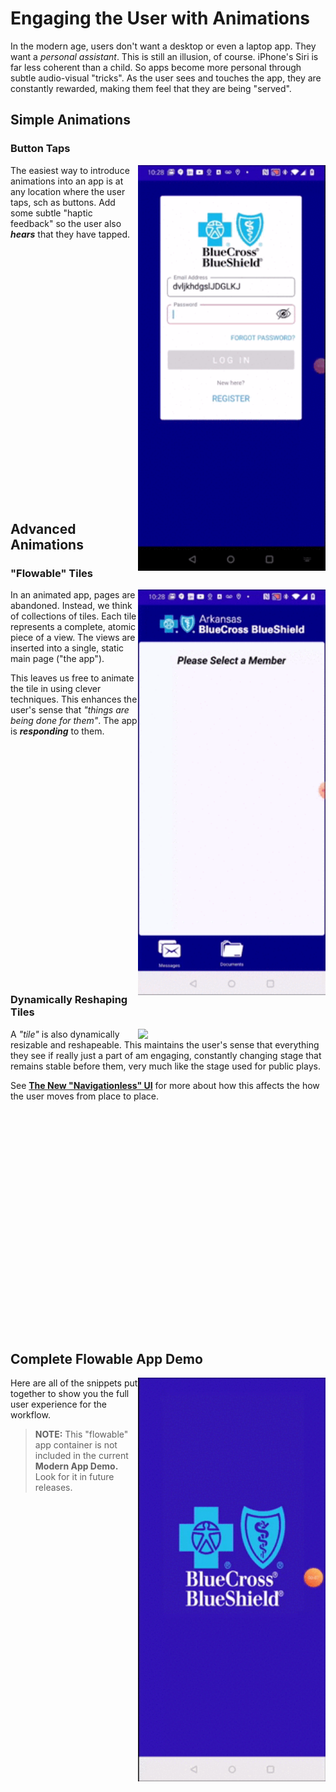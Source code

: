 # Engaging the User with Animations

In the modern age, users don't want a desktop or even a laptop app. They want a *personal assistant*. This is still an illusion, of course. iPhone's Siri is far less coherent than a child. So apps become more personal through subtle audio-visual "tricks".  As the user sees and touches the app, they are constantly rewarded, making them feel that they are being "served".

## Simple Animations

### Button Taps

<img src="https://github.com/marcusts/Com.MarcusTS.ModernAppDemo/blob/main/ModernAppDemo/images/Flowable_App_Login_Button_Pressed.gif" width="300" align="right" />

The easiest way to introduce animations into an app is at any location where the user taps, sch as buttons.  Add some subtle "haptic feedback" so the user also ***hears*** that they have tapped.

</BR>
</BR>
</BR>
</BR>
</BR>
</BR>
</BR>
</BR>
</BR>
</BR>
</BR>
</BR>
</BR>
</BR>
</BR>
</BR>
</BR>
</BR>
</BR>
</BR>
</BR>
</BR>
</BR>
</BR>

## Advanced Animations

### "Flowable" Tiles

<img src="https://github.com/marcusts/Com.MarcusTS.ModernAppDemo/blob/main/ModernAppDemo/images/Flowable_App_Tiles_Flowing_In.gif" width="300" align="right" />

In an animated app, pages are abandoned. Instead, we think of collections of tiles.  Each tile represents a complete, atomic piece of a view.  The views are inserted into a single, static main page ("the app").

This leaves us free to animate the tile in using clever techniques.  This enhances the user's sense that *"things are being done for them"*.  The app is ***responding*** to them.

</BR>
</BR>
</BR>
</BR>
</BR>
</BR>
</BR>
</BR>
</BR>
</BR>
</BR>
</BR>
</BR>
</BR>
</BR>
</BR>
</BR>
</BR>
</BR>
</BR>
</BR>
</BR>

### Dynamically Reshaping Tiles

<img src="https://github.com/marcusts/Com.MarcusTS.ModernAppDemo/blob/main/ModernAppDemo/images/Flowable_App_Tile_Resizing.gif" width="300" align="right" />

A *"tile"* is also dynamically resizable and reshapeable. This maintains the user's sense that everything they see if really just a part of am engaging, constantly changing stage that remains stable before them, very much like the stage used for public plays.

See [**The New "Navigationless" UI**](https://github.com/marcusts/Com.MarcusTS.ModernAppDemo/blob/main/ModernAppDemo_2.md) for more about how this affects the how the user moves from place to place.

</BR>
</BR>
</BR>
</BR>
</BR>
</BR>
</BR>
</BR>
</BR>
</BR>
</BR>
</BR>
</BR>
</BR>
</BR>
</BR>
</BR>
</BR>
</BR>
</BR>
</BR>

## Complete Flowable App Demo

<img src="https://github.com/marcusts/Com.MarcusTS.ModernAppDemo/blob/main/ModernAppDemo/images/Flowable_App_Complete.gif" width="300" align="right" />

Here are all of the snippets put together to show you the full user experience for the workflow.

> **NOTE:** This "flowable" app container is not included in the current **Modern App Demo.**  Look for it in future releases.

